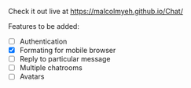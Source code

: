 Check it out live at <a href="https://malcolmyeh.github.io/Chat/">https://malcolmyeh.github.io/Chat/</a>

Features to be added:
- [ ] Authentication
- [x] Formating for mobile browser
- [ ] Reply to particular message
- [ ] Multiple chatrooms
- [ ] Avatars
